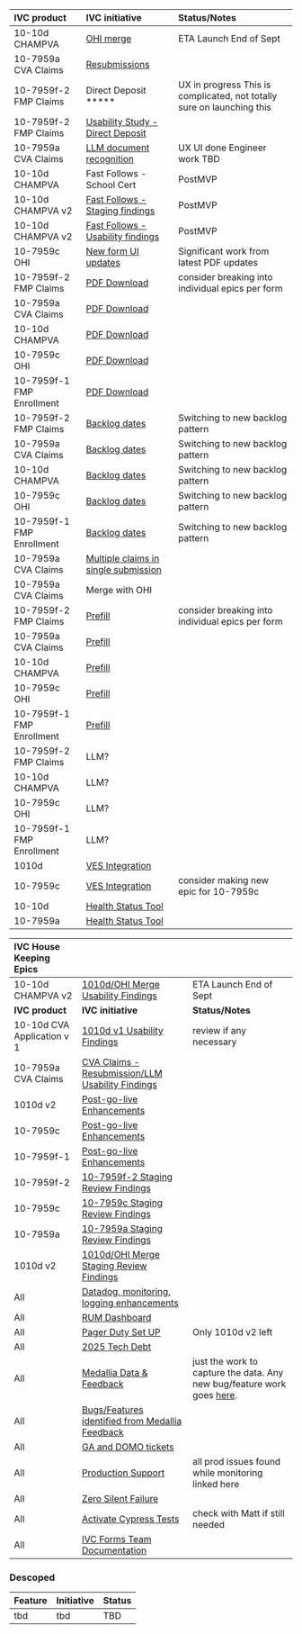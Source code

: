 
| IVC product | IVC initiative | Status/Notes |
| :---- | :---- | :---- |
| 10-10d CHAMPVA | [OHI merge](https://github.com/department-of-veterans-affairs/va.gov-team/issues/108238) | ETA Launch End of Sept |
| 10-7959a CVA Claims | [Resubmissions](https://github.com/department-of-veterans-affairs/va.gov-team/issues/112008) |  |
| 10-7959f-2 FMP Claims | Direct Deposit \*\*\*\*\* | UX in progress This is complicated, not totally sure on launching this |
| 10-7959f-2 FMP Claims | [Usability Study \- Direct Deposit](https://github.com/department-of-veterans-affairs/va.gov-team/issues/121341) |  |
| 10-7959a CVA Claims | [LLM document recognition](https://github.com/department-of-veterans-affairs/va.gov-team/issues/111920) | UX UI done Engineer work TBD |
| 10-10d CHAMPVA | Fast Follows \- School Cert | PostMVP |
| 10-10d CHAMPVA v2 | [Fast Follows \- Staging findings](https://github.com/department-of-veterans-affairs/va.gov-team/issues/118469) | PostMVP |
| 10-10d CHAMPVA v2 | [Fast Follows \- Usability findings](https://github.com/department-of-veterans-affairs/va.gov-team/issues/115210) | PostMVP |
| 10-7959c OHI | [New form UI updates](https://github.com/department-of-veterans-affairs/va.gov-team/issues/102719) | Significant work from latest PDF updates |
| 10-7959f-2 FMP Claims | [PDF Download](https://github.com/department-of-veterans-affairs/va.gov-team/issues/97521) | consider breaking into individual epics per form |
| 10-7959a CVA Claims | [PDF Download](https://github.com/department-of-veterans-affairs/va.gov-team/issues/97521) |  |
| 10-10d CHAMPVA | [PDF Download](https://github.com/department-of-veterans-affairs/va.gov-team/issues/97521) |  |
| 10-7959c OHI | [PDF Download](https://github.com/department-of-veterans-affairs/va.gov-team/issues/97521) |  |
| 10-7959f-1 FMP Enrollment | [PDF Download](https://github.com/department-of-veterans-affairs/va.gov-team/issues/97521) |  |
| 10-7959f-2 FMP Claims | [Backlog dates](https://github.com/department-of-veterans-affairs/va.gov-team/issues/117758) | Switching to new backlog pattern |
| 10-7959a CVA Claims | [Backlog dates](https://github.com/department-of-veterans-affairs/va.gov-team/issues/117758) | Switching to new backlog pattern |
| 10-10d CHAMPVA | [Backlog dates](https://github.com/department-of-veterans-affairs/va.gov-team/issues/117758) | Switching to new backlog pattern |
| 10-7959c OHI | [Backlog dates](https://github.com/department-of-veterans-affairs/va.gov-team/issues/117758) | Switching to new backlog pattern |
| 10-7959f-1 FMP Enrollment | [Backlog dates](https://github.com/department-of-veterans-affairs/va.gov-team/issues/117758) | Switching to new backlog pattern |
| 10-7959a CVA Claims | [Multiple claims in single submission](https://github.com/department-of-veterans-affairs/va.gov-team/issues/97518) |  |
| 10-7959a CVA Claims | Merge with OHI |  |
| 10-7959f-2 FMP Claims | [Prefill](https://github.com/department-of-veterans-affairs/va.gov-team/issues/97519) | consider breaking into individual epics per form |
| 10-7959a CVA Claims | [Prefill](https://github.com/department-of-veterans-affairs/va.gov-team/issues/97519) |  |
| 10-10d CHAMPVA | [Prefill](https://github.com/department-of-veterans-affairs/va.gov-team/issues/97519) |  |
| 10-7959c OHI | [Prefill](https://github.com/department-of-veterans-affairs/va.gov-team/issues/97519) |  |
| 10-7959f-1 FMP Enrollment | [Prefill](https://github.com/department-of-veterans-affairs/va.gov-team/issues/97519) |  |
| 10-7959f-2 FMP Claims | LLM? |  |
| 10-10d CHAMPVA | LLM? |  |
| 10-7959c OHI | LLM? |  |
| 10-7959f-1 FMP Enrollment | LLM? |  |
| 1010d | [VES Integration](https://github.com/department-of-veterans-affairs/va.gov-team/issues/90388) |  |
| 10-7959c | [VES Integration](https://github.com/department-of-veterans-affairs/va.gov-team/issues/90388) | consider making new epic for 10-7959c |
| 10-10d | [Health Status Tool](https://github.com/department-of-veterans-affairs/va.gov-team/issues/113818) |  |
| 10-7959a | [Health Status Tool](https://github.com/department-of-veterans-affairs/va.gov-team/issues/113818) |  |

| IVC House Keeping Epics |  |  |
| :---- | :---- | :---- |
| 10-10d CHAMPVA v2 | [1010d/OHI Merge Usability Findings](https://github.com/department-of-veterans-affairs/va.gov-team/issues/115210) | ETA Launch End of Sept |
| **IVC product** | **IVC initiative** | **Status/Notes** |
| 10-10d CVA Application v 1 | [1010d v1 Usability Findings](https://github.com/department-of-veterans-affairs/va.gov-team/issues/85137) | review if any necessary |
| 10-7959a CVA Claims | [CVA Claims \- Resubmission/LLM Usability Findings](https://github.com/department-of-veterans-affairs/va.gov-team/issues/115211) |  |
| 1010d v2 | [Post-go-live Enhancements](https://github.com/department-of-veterans-affairs/va.gov-team/issues/118943) |  |
| 10-7959c | [Post-go-live Enhancements](https://github.com/department-of-veterans-affairs/va.gov-team/issues/99139) |  |
| 10-7959f-1 | [Post-go-live Enhancements](http://Epic%2010-7959f-1%20FMP%20Registration%20post%20go%20live) |  |
| 10-7959f-2 | [10-7959f-2 Staging Review Findings](https://github.com/department-of-veterans-affairs/va.gov-team/issues/99283) |  |
| 10-7959c | [10-7959c Staging Review Findings](https://github.com/department-of-veterans-affairs/va.gov-team/issues/101063) |  |
| 10-7959a | [10-7959a Staging Review Findings](https://github.com/department-of-veterans-affairs/va.gov-team/issues/106258) |  |
| 1010d v2 | [1010d/OHI Merge Staging Review Findings](https://github.com/department-of-veterans-affairs/va.gov-team/issues/118469) |  |
| All | [Datadog, monitoring, logging enhancements](https://github.com/department-of-veterans-affairs/va.gov-team/issues/98886) |  |
| All | [RUM Dashboard](https://github.com/department-of-veterans-affairs/va.gov-team/issues/98945) |  |
| All | [Pager Duty Set UP](https://github.com/department-of-veterans-affairs/va.gov-team/issues/102211) | Only 1010d v2 left |
| All | [2025 Tech Debt](https://github.com/department-of-veterans-affairs/va.gov-team/issues/114897) |  |
| All | [Medallia Data & Feedback](https://github.com/department-of-veterans-affairs/va.gov-team/issues/114899) | just the work to capture the data. Any new bug/feature work goes [here](https://github.com/department-of-veterans-affairs/va.gov-team/issues/118890). |
| All | [Bugs/Features identified from Medallia Feedback](https://github.com/department-of-veterans-affairs/va.gov-team/issues/118890) |  |
| All | [GA and DOMO tickets](https://github.com/department-of-veterans-affairs/va.gov-team/issues/114900) |  |
| All | [Production Support](https://github.com/department-of-veterans-affairs/va.gov-team/issues/95910) | all prod issues found while monitoring linked here |
| All | [Zero Silent Failure](https://github.com/department-of-veterans-affairs/va.gov-team/issues/93330) |  |
| All | [Activate Cypress Tests](https://github.com/department-of-veterans-affairs/va.gov-team/issues/91089) | check with Matt if still needed |
| All | [IVC Forms Team Documentation](https://github.com/department-of-veterans-affairs/va.gov-team/issues/99136) |  |

### Descoped

| Feature    | Initiative                                      | Status                                   |
|------------|-------------------------------------------------|------------------------------------------|
| tbd | tbd | TBD |
